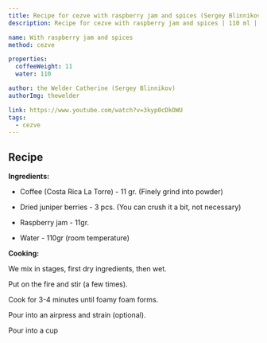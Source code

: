 ```yaml
---
title: Recipe for cezve with raspberry jam and spices (Sergey Blinnikov)
description: Recipe for cezve with raspberry jam and spices | 110 ml | 11 gr.

name: With raspberry jam and spices
method: cezve

properties:
  coffeeWeight: 11
  water: 110

author: the Welder Catherine (Sergey Blinnikov)
authorImg: thewelder

link: https://www.youtube.com/watch?v=3kyp0cDkOWU
tags:
  - cezve
---
```


## Recipe


__Ingredients:__

- Coffee (Costa Rica La Torre) - 11 gr. (Finely grind into powder)

- Dried juniper berries - 3 pcs. (You can crush it a bit, not necessary)

- Raspberry jam - 11gr.

- Water - 110gr (room temperature)

__Cooking:__

We mix in stages, first dry ingredients, then wet.

Put on the fire and stir (a few times).

Cook for 3-4 minutes until foamy foam forms.

Pour into an airpress and strain (optional).

Pour into a cup
